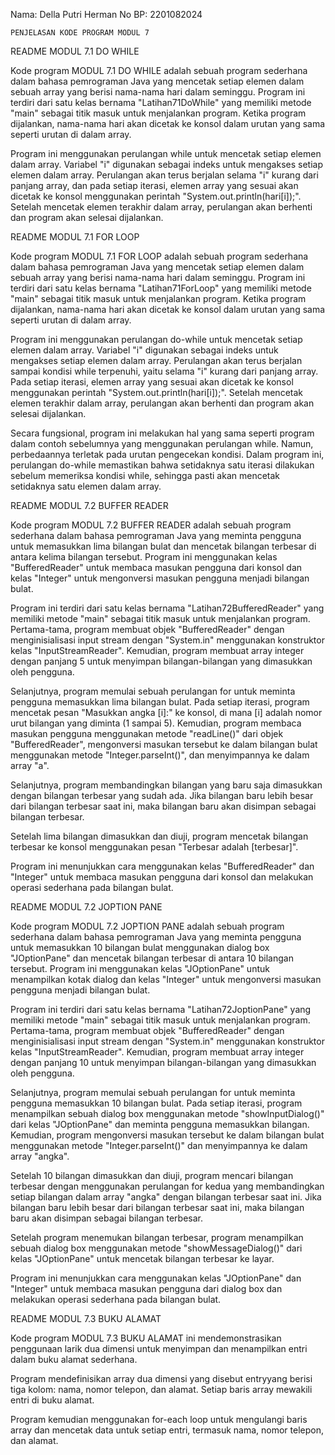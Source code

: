 Nama: Della Putri Herman
No BP: 2201082024

    PENJELASAN KODE PROGRAM MODUL 7
      
README MODUL 7.1 DO WHILE

Kode program MODUL 7.1 DO WHILE adalah sebuah program sederhana dalam bahasa pemrograman Java yang mencetak setiap elemen dalam sebuah array yang berisi nama-nama hari dalam seminggu. Program ini terdiri dari satu kelas bernama "Latihan71DoWhile" yang memiliki metode "main" sebagai titik masuk untuk menjalankan program. Ketika program dijalankan, nama-nama hari akan dicetak ke konsol dalam urutan yang sama seperti urutan di dalam array.

Program ini menggunakan perulangan while untuk mencetak setiap elemen dalam array. Variabel "i" digunakan sebagai indeks untuk mengakses setiap elemen dalam array. Perulangan akan terus berjalan selama "i" kurang dari panjang array, dan pada setiap iterasi, elemen array yang sesuai akan dicetak ke konsol menggunakan perintah "System.out.println(hari[i]);". Setelah mencetak elemen terakhir dalam array, perulangan akan berhenti dan program akan selesai dijalankan.




README MODUL 7.1 FOR LOOP

Kode program  MODUL 7.1 FOR LOOP adalah sebuah program sederhana dalam bahasa pemrograman Java yang mencetak setiap elemen dalam sebuah array yang berisi nama-nama hari dalam seminggu. Program ini terdiri dari satu kelas bernama "Latihan71ForLoop" yang memiliki metode "main" sebagai titik masuk untuk menjalankan program. Ketika program dijalankan, nama-nama hari akan dicetak ke konsol dalam urutan yang sama seperti urutan di dalam array.

Program ini menggunakan perulangan do-while untuk mencetak setiap elemen dalam array. Variabel "i" digunakan sebagai indeks untuk mengakses setiap elemen dalam array. Perulangan akan terus berjalan sampai kondisi while terpenuhi, yaitu selama "i" kurang dari panjang array. Pada setiap iterasi, elemen array yang sesuai akan dicetak ke konsol menggunakan perintah "System.out.println(hari[i]);". Setelah mencetak elemen terakhir dalam array, perulangan akan berhenti dan program akan selesai dijalankan.

Secara fungsional, program ini melakukan hal yang sama seperti program dalam contoh sebelumnya yang menggunakan perulangan while. Namun, perbedaannya terletak pada urutan pengecekan kondisi. Dalam program ini, perulangan do-while memastikan bahwa setidaknya satu iterasi dilakukan sebelum memeriksa kondisi while, sehingga pasti akan mencetak setidaknya satu elemen dalam array.




README MODUL 7.2 BUFFER READER

Kode program MODUL 7.2 BUFFER READER adalah sebuah program sederhana dalam bahasa pemrograman Java yang meminta pengguna untuk memasukkan lima bilangan bulat dan mencetak bilangan terbesar di antara kelima bilangan tersebut. Program ini menggunakan kelas "BufferedReader" untuk membaca masukan pengguna dari konsol dan kelas "Integer" untuk mengonversi masukan pengguna menjadi bilangan bulat.

Program ini terdiri dari satu kelas bernama "Latihan72BufferedReader" yang memiliki metode "main" sebagai titik masuk untuk menjalankan program. Pertama-tama, program membuat objek "BufferedReader" dengan menginisialisasi input stream dengan "System.in" menggunakan konstruktor kelas "InputStreamReader". Kemudian, program membuat array integer dengan panjang 5 untuk menyimpan bilangan-bilangan yang dimasukkan oleh pengguna.

Selanjutnya, program memulai sebuah perulangan for untuk meminta pengguna memasukkan lima bilangan bulat. Pada setiap iterasi, program mencetak pesan "Masukkan angka [i]:" ke konsol, di mana [i] adalah nomor urut bilangan yang diminta (1 sampai 5). Kemudian, program membaca masukan pengguna menggunakan metode "readLine()" dari objek "BufferedReader", mengonversi masukan tersebut ke dalam bilangan bulat menggunakan metode "Integer.parseInt()", dan menyimpannya ke dalam array "a".

Selanjutnya, program membandingkan bilangan yang baru saja dimasukkan dengan bilangan terbesar yang sudah ada. Jika bilangan baru lebih besar dari bilangan terbesar saat ini, maka bilangan baru akan disimpan sebagai bilangan terbesar.

Setelah lima bilangan dimasukkan dan diuji, program mencetak bilangan terbesar ke konsol menggunakan pesan "Terbesar adalah [terbesar]".

Program ini menunjukkan cara menggunakan kelas "BufferedReader" dan "Integer" untuk membaca masukan pengguna dari konsol dan melakukan operasi sederhana pada bilangan bulat.




README MODUL 7.2 JOPTION PANE

Kode program MODUL 7.2 JOPTION PANE adalah sebuah program sederhana dalam bahasa pemrograman Java yang meminta pengguna untuk memasukkan 10 bilangan bulat menggunakan dialog box "JOptionPane" dan mencetak bilangan terbesar di antara 10 bilangan tersebut. Program ini menggunakan kelas "JOptionPane" untuk menampilkan kotak dialog dan kelas "Integer" untuk mengonversi masukan pengguna menjadi bilangan bulat.

Program ini terdiri dari satu kelas bernama "Latihan72JoptionPane" yang memiliki metode "main" sebagai titik masuk untuk menjalankan program. Pertama-tama, program membuat objek "BufferedReader" dengan menginisialisasi input stream dengan "System.in" menggunakan konstruktor kelas "InputStreamReader". Kemudian, program membuat array integer dengan panjang 10 untuk menyimpan bilangan-bilangan yang dimasukkan oleh pengguna.

Selanjutnya, program memulai sebuah perulangan for untuk meminta pengguna memasukkan 10 bilangan bulat. Pada setiap iterasi, program menampilkan sebuah dialog box menggunakan metode "showInputDialog()" dari kelas "JOptionPane" dan meminta pengguna memasukkan bilangan. Kemudian, program mengonversi masukan tersebut ke dalam bilangan bulat menggunakan metode "Integer.parseInt()" dan menyimpannya ke dalam array "angka".

Setelah 10 bilangan dimasukkan dan diuji, program mencari bilangan terbesar dengan menggunakan perulangan for kedua yang membandingkan setiap bilangan dalam array "angka" dengan bilangan terbesar saat ini. Jika bilangan baru lebih besar dari bilangan terbesar saat ini, maka bilangan baru akan disimpan sebagai bilangan terbesar.

Setelah program menemukan bilangan terbesar, program menampilkan sebuah dialog box menggunakan metode "showMessageDialog()" dari kelas "JOptionPane" untuk mencetak bilangan terbesar ke layar.

Program ini menunjukkan cara menggunakan kelas "JOptionPane" dan "Integer" untuk membaca masukan pengguna dari dialog box dan melakukan operasi sederhana pada bilangan bulat.




README MODUL 7.3 BUKU ALAMAT

Kode program MODUL 7.3 BUKU ALAMAT ini mendemonstrasikan penggunaan larik dua dimensi untuk menyimpan dan menampilkan entri dalam buku alamat sederhana.

Program mendefinisikan array dua dimensi yang disebut entryyang berisi tiga kolom: nama, nomor telepon, dan alamat. Setiap baris array mewakili entri di buku alamat.

Program kemudian menggunakan for-each loop untuk mengulangi baris array dan mencetak data untuk setiap entri, termasuk nama, nomor telepon, dan alamat.
